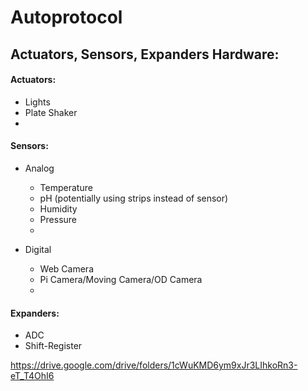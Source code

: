 # Autoprotocol

## Actuators, Sensors, Expanders Hardware:

#### Actuators:
  - Lights
  - Plate Shaker
  -

#### Sensors:
- Analog
  - Temperature
  - pH (potentially using strips instead of sensor)
  - Humidity
  - Pressure
  -
  
- Digital
  - Web Camera
  - Pi Camera/Moving Camera/OD Camera
  -

#### Expanders:
  - ADC
  - Shift-Register


https://drive.google.com/drive/folders/1cWuKMD6ym9xJr3LIhkoRn3-eT_T4OhI6
